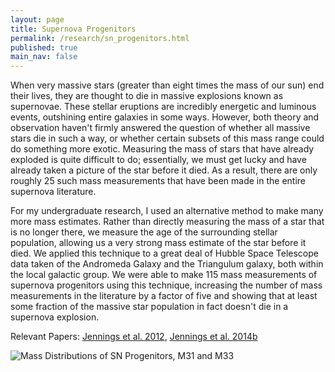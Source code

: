 ```yaml
---
layout: page
title: Supernova Progenitors
permalink: /research/sn_progenitors.html
published: true
main_nav: false
---
```


When very massive stars (greater than eight times the mass of our sun) end their lives,
they are thought to die in massive explosions known as supernovae. These stellar eruptions
are incredibly energetic and luminous events, outshining entire galaxies in some ways.
However, both theory and observation haven't firmly answered the question of whether
all massive stars die in such a way, or whether certain subsets of this mass range
could do something more exotic. Measuring the mass of stars that have already exploded
is quite difficult to do; essentially, we must get lucky and have already taken a picture of
the star before it died. As a result, there are only roughly 25 such mass measurements
that have been made in the entire supernova literature. 

For my undergraduate research, I used an alternative method
to make many more mass estimates. Rather than directly measuring the mass
of a star that is no longer there, we measure the age of the surrounding
stellar population, allowing us a very strong mass estimate of the star
before it died. We applied this technique to a great deal of Hubble Space
Telescope data taken of the Andromeda Galaxy and the Triangulum galaxy,
both within the local galactic group. We were able to make 115 mass measurements
of supernova progenitors using this technique, increasing the number of mass measurements
in the literature by a factor of five and showing that at least some
fraction of the massive star population in fact doesn't die in a supernova explosion.

Relevant Papers:
[Jennings et al. 2012](http://adsabs.harvard.edu/abs/2012ApJ...761...26J),
[Jennings et al. 2014b](http://adsabs.harvard.edu/abs/2014ApJ...795..170J)

<img src="{{ site.baseurl }}/assets/sne_prog_dist.png" title="Mass Distributions of SN Progenitors, M31 and M33">

